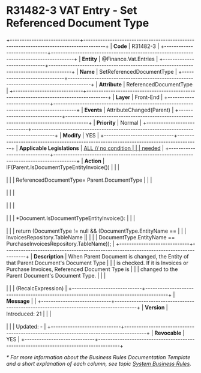 ﻿---
erp.type: front-end-business-rule
erp.entity: Finance.Vat.Entries
---

# R31482-3 VAT Entry - Set Referenced Document Type
+-----------------------------+---------------------------------------------------------------------------------------+
| **Code**                    | R31482-3                                                                              |
+-----------------------------+---------------------------------------------------------------------------------------+
| **Entity**                  | @Finance.Vat.Entries                                                                  |
+-----------------------------+---------------------------------------------------------------------------------------+
| **Name**                    | SetReferencedDocumentType                                                             |
+-----------------------------+---------------------------------------------------------------------------------------+
| **Attribute**               | ReferencedDocumentType                                                                |
+-----------------------------+---------------------------------------------------------------------------------------+
| **Layer**                   | Front-End                                                                             |
+-----------------------------+---------------------------------------------------------------------------------------+
| **Events**                  | AttributeChanged(Parent)                                                              |
+-----------------------------+---------------------------------------------------------------------------------------+
| **Priority**                | Normal                                                                                |
+-----------------------------+---------------------------------------------------------------------------------------+
| **Modify**                  | YES                                                                                   |
+-----------------------------+---------------------------------------------------------------------------------------+
| **Applicable Legislations** | [ALL // no condition                                                                  |
|                             | needed](xref:applicable-legislations)                                                 |
+-----------------------------+---------------------------------------------------------------------------------------+
| **Action**                  | IF(Parent.IsDocumentTypeEntityInvoice())                                              |
|                             | <br/><br/>                                                                            |
|                             | ReferencedDocumentType= Parent.DocumentType                                           |
|                             | <br/><br/>                                                                            |
|                             | <br/><br/>                                                                            |
|                             | <br/><br/>                                                                            |
|                             | \*Document.IsDocumentTypeEntityInvoice():                                             |
|                             | <br/><br/>                                                                            |
|                             | return (DocumentType != null && (DocumentType.EntityName ==                           |
|                             | InvoicesRepository.TableName \|\|                                                     |
|                             | DocumentType.EntityName == PurchaseInvoicesRepository.TableName));                    |
+-----------------------------+---------------------------------------------------------------------------------------+
| **Description**             | When Parent Document is changed, the Entity of that Parent Document\'s Document Type  |
|                             | is checked. If it is Invoices or Purchase Invoices, Referenced Document Type is       |
|                             | changed to the Parent Document\'s Document Type.                                      |
|                             | <br/><br/>                                                                            |
|                             | (RecalcExpression)                                                                    |
+-----------------------------+---------------------------------------------------------------------------------------+
| **Message**                 |                                                                                       |
+-----------------------------+---------------------------------------------------------------------------------------+
| **Version**                 | Introduced: 21                                                                        |
|                             | <br/><br/>                                                                            |
|                             | Updated: -                                                                            |
+-----------------------------+---------------------------------------------------------------------------------------+
| **Revocable**               | YES                                                                                   |
+-----------------------------+---------------------------------------------------------------------------------------+

*\* For more information about the Business Rules Documentation Template and a short explanation of each column, see
topic [System Business Rules](../templates/template-description-system-business-rules.md).*
